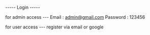 ----- Login -----

for admin access ---
Email : admin@gmail.com
Password : 123456

for user access ---
register via email or google
